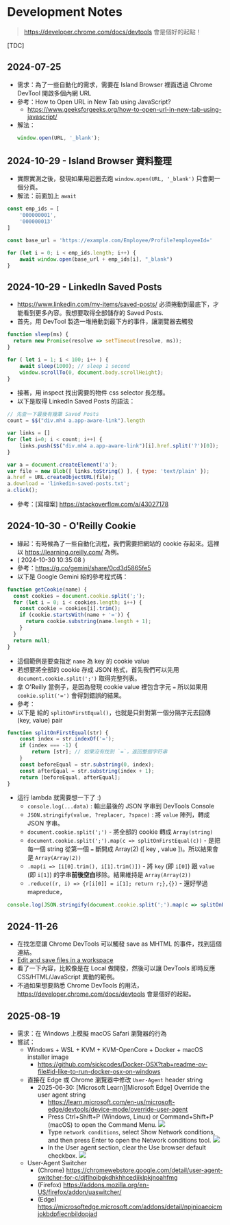 # Development Notes

> https://developer.chrome.com/docs/devtools 會是個好的起點！ 


[TDC]

## 2024-07-25

- 需求：為了一些自動化的需求，需要在 Island Browser 裡面透過 Chrome DevTool 開啟多個內網 URL
- 參考：How to Open URL in New Tab using JavaScript?
  - https://www.geeksforgeeks.org/how-to-open-url-in-new-tab-using-javascript/
- 解法：
  ```js
  window.open(URL, '_blank');
  ```

## 2024-10-29 - Island Browser 資料整理

- 實際實測之後，發現如果用迴圈去跑 `window.open(URL, '_blank')` 只會開一個分頁。
- 解法：前面加上 `await`
```js
const emp_ids = [
    '000000001',
    '000000013'
]

const base_url = 'https://example.com/Employee/Profile?employeeId='

for (let i = 0; i < emp_ids.length; i++) {
    await window.open(base_url + emp_ids[i], "_blank")
}
```

## 2024-10-29 - LinkedIn Saved Posts

- https://www.linkedin.com/my-items/saved-posts/ 必須捲動到最底下，才能看到更多內容。我想要取得全部儲存的 Saved Posts.
- 首先，用 DevTool 製造一堆捲動到最下方的事件，讓瀏覽器去觸發
```js
function sleep(ms) {
  return new Promise(resolve => setTimeout(resolve, ms));
}

for ( let i = 1; i < 100; i++ ) {
    await sleep(1000); // sleep 1 second
    window.scrollTo(0, document.body.scrollHeight);
}
```
- 接著，用 inspect 找出需要的物件 css selector 長怎樣。
- 以下是取得 LinkedIn Saved Posts 的語法：
```js
// 先查一下最後有幾筆 Saved Posts
count = $$("div.mh4 a.app-aware-link").length

var links = []
for (let i=0; i < count; i++) {
    links.push($$("div.mh4 a.app-aware-link")[i].href.split('?')[0]);
}

var a = document.createElement('a');
var file = new Blob([ links.toString() ], { type: 'text/plain' });
a.href = URL.createObjectURL(file);
a.download = 'linkedin-saved-posts.txt';
a.click();
```
- 參考：[寫檔案] https://stackoverflow.com/a/43027178

## 2024-10-30 - O'Reilly Cookie

- 緣起：有時候為了一些自動化流程，我們需要把網站的 cookie 存起來。這裡以 https://learning.oreilly.com/ 為例。
- ( 2024-10-30 10:35:08 )
- 參考：https://g.co/gemini/share/0cd3d5865fe5
- 以下是 Google Gemini 給的參考程式碼：
```js
function getCookie(name) {
  const cookies = document.cookie.split(';');
  for (let i = 0; i < cookies.length; i++) {
    const cookie = cookies[i].trim();
    if (cookie.startsWith(name + '=')) {
      return cookie.substring(name.length + 1);
    }
  }
  return null;
}
```
- 這個範例是要查指定 `name` 為 key 的 cookie value
- 若想要將全部的 cookie 存成 JSON 格式，首先我們可以先用 `document.cookie.split(';')` 取得完整列表。
- 拿 O'Reilly 當例子，是因為發現 cookie value 裡包含字元 `=` 所以如果用 `cookie.split('=')` 會得到錯誤的結果。
- 參考：
- 以下是 給的 `splitOnFirstEqual()`，也就是只針對第一個分隔字元去回傳 (key, value) pair
```js
function splitOnFirstEqual(str) {
    const index = str.indexOf('=');
    if (index === -1) {
        return [str]; // 如果沒有找到 `=`，返回整個字符串
    }
    const beforeEqual = str.substring(0, index);
    const afterEqual = str.substring(index + 1);
    return [beforeEqual, afterEqual];
}
```
- 這行 lambda 就需要想一下了 :)
  - `console.log(...data)` : 輸出最後的 JSON 字串到 DevTools Console
  - `JSON.stringify(value, ?replacer, ?space)` : 將 `value` 陣列，轉成 JSON 字串。
  - `document.cookie.split(';')` - 將全部的 cookie 轉成 `Array(string)`
  - `document.cookie.split(';').map(c => splitOnFirstEqual(c))` - 是把每一個 string 從第一個 `=` 斷開成 Array(2) ([ key , value ])。所以結果會是 `Array(Array(2))`
  - `.map(i => [i[0].trim(), i[1].trim()])` - 將 `key` (即 `i[0]`) 跟 `value` (即 `i[1]`) 的字串**前後空白**移除。結果維持是 `Array(Array(2))`
  - `.reduce((r, i) => {r[i[0]] = i[1]; return r;},{})` - 還好學過 mapreduce，
```js
console.log(JSON.stringify(document.cookie.split(';').map(c => splitOnFirstEqual(c)).map(i => [i[0].trim(), i[1].trim()]).reduce((r, i) => {r[i[0]] = i[1]; return r;}, {})))
```

## 2024-11-26

- 在找怎麼讓 Chrome DevTools 可以觸發 save as MHTML 的事件，找到這個連結。
- [Edit and save files in a workspace](https://developer.chrome.com/docs/devtools/workspaces)
- 看了一下內容，比較像是在 Local 做開發，然後可以讓 DevTools 即時反應 CSS/HTML/JavaScript 異動的範例。
- 不過如果想要熟悉 Chrome DevTools 的用法，https://developer.chrome.com/docs/devtools 會是個好的起點。

## 2025-08-19

- 需求：在 Windows 上模擬 macOS Safari 瀏覽器的行為
- 嘗試：
  - Windows + WSL + KVM + KVM-OpenCore + Docker + macOS installer image
    - https://github.com/sickcodes/Docker-OSX?tab=readme-ov-file#id-like-to-run-docker-osx-on-windows
  - 直接在 Edge 或 Chrome 瀏覽器中修改 `User-Agent` header string
    - 2025-06-30: [Microsoft Learn][Microsoft Edge] Override the user agent string
      - https://learn.microsoft.com/en-us/microsoft-edge/devtools/device-mode/override-user-agent
      - Press Ctrl+Shift+P (Windows, Linux) or Command+Shift+P (macOS) to open the Command Menu.
      ![](https://learn.microsoft.com/en-us/microsoft-edge/devtools/device-mode/override-user-agent-images/device-mode-console-command-menu.png)
      - Type `network conditions`, select Show Network conditions, and then press Enter to open the Network conditions tool.
      ![](https://learn.microsoft.com/en-us/microsoft-edge/devtools/device-mode/override-user-agent-images/device-mode-console-command-menu-network-conditions.png)
      - In the User agent section, clear the Use browser default checkbox.
      ![](https://learn.microsoft.com/en-us/microsoft-edge/devtools/device-mode/override-user-agent-images/clear-use-browser-default-checkbox.png)
  - User-Agent Switcher
    - (Chrome) https://chromewebstore.google.com/detail/user-agent-switcher-for-c/djflhoibgkdhkhhcedjiklpkjnoahfmg
    - (Firefox) https://addons.mozilla.org/en-US/firefox/addon/uaswitcher/
    - (Edge) https://microsoftedge.microsoft.com/addons/detail/npjnioaeoicmjokbdpfiecnbildopjad